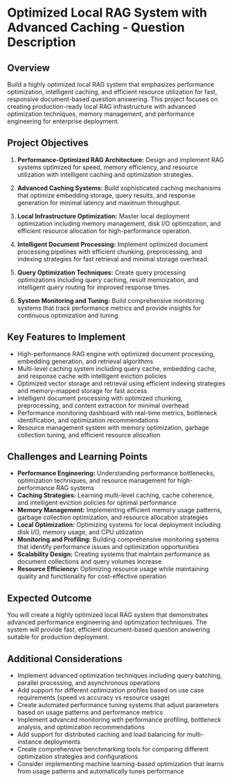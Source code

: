 # Optimized Local RAG System with Advanced Caching - Question Description

## Overview

Build a highly optimized local RAG system that emphasizes performance optimization, intelligent caching, and efficient resource utilization for fast, responsive document-based question answering. This project focuses on creating production-ready local RAG infrastructure with advanced optimization techniques, memory management, and performance engineering for enterprise deployment.

## Project Objectives

1. **Performance-Optimized RAG Architecture:** Design and implement RAG systems optimized for speed, memory efficiency, and resource utilization with intelligent caching and optimization strategies.

2. **Advanced Caching Systems:** Build sophisticated caching mechanisms that optimize embedding storage, query results, and response generation for minimal latency and maximum throughput.

3. **Local Infrastructure Optimization:** Master local deployment optimization including memory management, disk I/O optimization, and efficient resource allocation for high-performance operation.

4. **Intelligent Document Processing:** Implement optimized document processing pipelines with efficient chunking, preprocessing, and indexing strategies for fast retrieval and minimal storage overhead.

5. **Query Optimization Techniques:** Create query processing optimizations including query caching, result memoization, and intelligent query routing for improved response times.

6. **System Monitoring and Tuning:** Build comprehensive monitoring systems that track performance metrics and provide insights for continuous optimization and tuning.

## Key Features to Implement

- High-performance RAG engine with optimized document processing, embedding generation, and retrieval algorithms
- Multi-level caching system including query cache, embedding cache, and response cache with intelligent eviction policies
- Optimized vector storage and retrieval using efficient indexing strategies and memory-mapped storage for fast access
- Intelligent document processing with optimized chunking, preprocessing, and content extraction for minimal overhead
- Performance monitoring dashboard with real-time metrics, bottleneck identification, and optimization recommendations
- Resource management system with memory optimization, garbage collection tuning, and efficient resource allocation

## Challenges and Learning Points

- **Performance Engineering:** Understanding performance bottlenecks, optimization techniques, and resource management for high-performance RAG systems
- **Caching Strategies:** Learning multi-level caching, cache coherence, and intelligent eviction policies for optimal performance
- **Memory Management:** Implementing efficient memory usage patterns, garbage collection optimization, and resource allocation strategies
- **Local Optimization:** Optimizing systems for local deployment including disk I/O, memory usage, and CPU utilization
- **Monitoring and Profiling:** Building comprehensive monitoring systems that identify performance issues and optimization opportunities
- **Scalability Design:** Creating systems that maintain performance as document collections and query volumes increase
- **Resource Efficiency:** Optimizing resource usage while maintaining quality and functionality for cost-effective operation

## Expected Outcome

You will create a highly optimized local RAG system that demonstrates advanced performance engineering and optimization techniques. The system will provide fast, efficient document-based question answering suitable for production deployment.

## Additional Considerations

- Implement advanced optimization techniques including query batching, parallel processing, and asynchronous operations
- Add support for different optimization profiles based on use case requirements (speed vs accuracy vs resource usage)
- Create automated performance tuning systems that adjust parameters based on usage patterns and performance metrics
- Implement advanced monitoring with performance profiling, bottleneck analysis, and optimization recommendations
- Add support for distributed caching and load balancing for multi-instance deployments
- Create comprehensive benchmarking tools for comparing different optimization strategies and configurations
- Consider implementing machine learning-based optimization that learns from usage patterns and automatically tunes performance